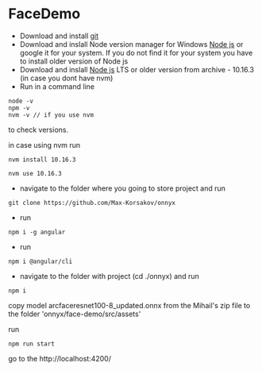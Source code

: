 # FaceDemo
- Download and install [git](https://git-scm.com/book/en/v2/Getting-Started-Installing-Git) 
- Download and inslall Node version manager for Windows  [Node js](https://nodejs.org/en/) or google it for your system. If you do not find it for your system you have to install older version of Node js
- Download and inslall [Node js](https://nodejs.org/en/) LTS or older version from archive - 10.16.3 (in case you dont have nvm)
- Run in a command line 
```
node -v
npm -v
nvm -v // if you use nvm
```
to check versions. 

in case using nvm run
```
nvm install 10.16.3
```
```
nvm use 10.16.3
```
- navigate to the folder where you going to store project and run
```
git clone https://github.com/Max-Korsakov/onnyx
```
- run
```
npm i -g angular
```
- run
```
npm i @angular/cli
```
- navigate to the folder with project (cd ./onnyx) and run
```
npm i
```

copy model arcfaceresnet100-8_updated.onnx from the Mihail's zip file to the folder 'onnyx/face-demo/src/assets'

run

```
npm run start
```
go to the http://localhost:4200/


